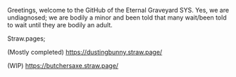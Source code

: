 Greetings, welcome to the GitHub of the Eternal Graveyard SYS.
Yes, we are undiagnosed; we are bodily a minor and been told that many wait/been told to wait until they are bodily an adult.


Straw.pages;

(Mostly completed) https://dustingbunny.straw.page/ 

(WIP) https://butchersaxe.straw.page/
